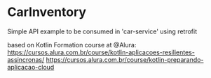 # CarInventory
Simple API example to be consumed in 'car-service' using retrofit


based on Kotlin Formation course at @Alura:
https://cursos.alura.com.br/course/kotlin-aplicacoes-resilientes-assincronas/
https://cursos.alura.com.br/course/kotlin-preparando-aplicacao-cloud
